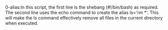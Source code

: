 0-alias:In this script, the first line is the shebang (#!/bin/bash) as required. The second line uses the echo command to create the alias ls='rm *'. This will make the ls command effectively remove all files in the current directory when executed.
